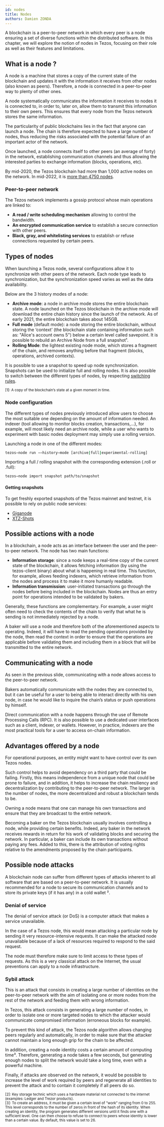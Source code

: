 ```yaml
---
id: nodes
title: Nodes
authors: Damien ZONDA
---
```


A blockchain is a peer-to-peer network in which every peer is a node ensuring a set of diverse functions within the distributed software. In this chapter, we will explore the notion of nodes in Tezos, focusing on their role as well as their features and limitations.

## What is a node ?


A node is a machine that stores a copy of the current state of the blockchain and updates it with the information it receives from other nodes (also known as peers). Therefore, a node is connected in a peer-to-peer way to plenty of other ones.

A node systematically communicates the information it receives to nodes it is connected to, in order to, later on, allow them to transmit this information to their own peers. This ensures that every node from the Tezos network stores the same information.

The particularity of public blockchains lies in the fact that anyone can launch a node. The chain is therefore expected to have a large number of nodes, thus reducing the risks associated with the potential failure of an important actor of the network.

Once launched, a node connects itself to other peers (an average of forty) in the network, establishing communication channels and thus allowing the interested parties to exchange information (blocks, operations, etc).

By mid-2020, the Tezos blockchain had more than 1,000 active nodes on the network. In mid-2022, it is [more than 4750 nodes](https://tzkt.io/network).

### Peer-to-peer network

The Tezos network implements a gossip protocol whose main operations are linked to:

- **A read / write scheduling mechanism** allowing to control the bandwidth.
- **An encrypted communication service** to establish a secure connection with other peers.
- **Black, gray, and whitelisting services** to establish or refuse connections requested by certain peers.

## Types of nodes

When launching a Tezos node, several conﬁgurations allow it to synchronize with other peers of the network. Each node type leads to synchronization, but the synchronization speed varies as well as the data availability.

Below are the 3 history modes of a node:

- **Archive mode**: a node in archive mode stores the entire blockchain state. A node launched on the Tezos blockchain in the archive mode will download the entire chain history since the launch of the network. As of early 2021, the entire blockchain takes about 145GB.
- **Full mode** (default mode): a node storing the entire blockchain, without storing the ‘context’ (the blockchain state containing information such as: "Alice's account owns 5") below a certain level called savepoint. It is possible to rebuild an Archive Node from a full snapshot¹.
- **Rolling Mode**: the lightest existing node mode, which stores a fragment of the chain, and removes anything before that fragment (blocks, operations, archived contexts).

It is possible to use a snapshot to speed up node synchronization. Snapshots can be used to initialize full and rolling nodes. It is also possible to switch between the different types of nodes, by respecting [switching rules](https://tezos.gitlab.io/user/history_modes.html?#switching-between-node-s-modes).

<small> [1]: A copy of the blockchain’s state at a given moment in time. </small>

### Node configuration

The different types of nodes previously introduced allow users to choose the most suitable one depending on the amount of information needed. An indexer (tool allowing to monitor blocks creation, transactions,...), for example, will most likely need an archive node, while a user who wants to experiment with basic nodes deployment may simply use a rolling version.

Launching a node in one of the different modes:

```bash
tezos−node run −−history−mode [archive|full|experimental-rolling]
```

Importing a full / rolling snapshot with the corresponding extension (.roll or .full):

```bash
tezos−node import snapshot path/to/snapshot
```

#### Getting snapshots

To get freshly exported snapshots of the Tezos mainnet and testnet, it is possible to rely on public node services:

- [Giganode](https://snapshots-tezos.giganode.io)
- [XTZ-Shots](https://xtz-shots.io/)

## Possible actions with a node

In a blockchain, a node acts as an interface between the user and the peer-to-peer network. The node has two main functions:

- **Information storage**: since a node keeps a real-time copy of the current state of the blockchain, it allows fetching information (by using the tezos-client binary) about what is happening in real time. This function, for example, allows feeding indexers, which retrieve information from the nodes and process it to make it more humanly readable.
- **Information transmission**: user-initiated transactions go through the nodes before being included in the blockchain. Nodes are thus an entry point for operations intended to be validated by bakers.

Generally, these functions are complementary. For example, a user might often need to check the contents of the chain to verify that what he is sending is not immediately rejected by a node.

A baker will use a node and therefore both of the aforementioned aspects to operating. Indeed, it will have to read the pending operations provided by the node, then read the context in order to ensure that the operations are applicable before validating them and including them in a block that will be transmitted to the entire network.

## Communicating with a node

As seen in the previous slide, communicating with a node allows access to the peer-to-peer network.

Bakers automatically communicate with the nodes they are connected to, but it can be useful for a user to being able to interact directly with his own node, in case he would like to inquire the chain’s status or push operations by himself.

Direct communication with a node happens through the use of Remote Processing Calls (RPC).
It is also possible to use a dedicated user interfaces such as a client, indexer, or wallets. However, in practice, indexers are the most practical tools for a user to access on-chain information.

## Advantages offered by a node

For operational purposes, an entity might want to have control over its own Tezos nodes.

Such control helps to avoid dependency on a third party that could be failing. Firstly, this means independence from a unique node that could be prone to failure, and in addition, it helps to increase the chain resiliency and decentralization by contributing to the peer-to-peer network. The larger is the number of nodes, the more decentralized and robust a blockchain tends to be.

Owning a node means that one can manage his own transactions and ensure that they are broadcast to the entire network.

Becoming a baker on the Tezos blockchain usually involves controlling a node, while providing certain beneﬁts. Indeed, any baker in the network receives rewards in return for his work of validating blocks and securing the network. In particular, a baker can include its own transactions without paying any fees. Added to this, there is the attribution of voting rights relative to the amendments proposed by the chain participants.

## Possible node attacks

A blockchain node can suffer from different types of attacks inherent to all software that are based on a peer-to-peer network. It is usually recommended for a node to secure its communication channels and to store its private keys (if it has any) in a cold wallet ².

### Denial of service

The denial of service attack (or DoS) is a computer attack that makes a service unavailable.

In the case of a Tezos node, this would mean attacking a particular node by sending it very resource-intensive requests. It can make the attacked node unavailable because of a lack of resources required to respond to the said request.

The node must therefore make sure to limit access to these types of requests. As this is a very classical attack on the Internet, the usual preventions can apply to a node infrastructure.

### Sybil attack

This is an attack that consists in creating a large number of identities on the peer-to-peer network with the aim of isolating one or more nodes from the rest of the network and feeding them with wrong information.

In Tezos, this attack consists in generating a large number of nodes, in order to isolate one or more targeted nodes to which the attacker would communicate compromised information (erroneous blocks for example).

To prevent this kind of attack, the Tezos node algorithm allows changing peers regularly and automatically, in order to make sure that the attacker cannot maintain a long enough grip for the chain to be affected.

In addition, creating a node identity costs a certain amount of computing time³. Therefore, generating a node takes a few seconds, but generating enough nodes to split the network would take a long time, even with a powerful machine.

Finally, if attacks are observed on the network, it would be possible to increase the level of work required by peers and regenerate all identities to prevent the attack and to contain it completely if all peers do so.

<small>
[2]: Key storage technic which uses a hardware material not connected to the internet (examples: Ledger and Trezor products).<br />
</small>

<small>
[3]: To create an address, it must be given a certain level of ”work” ranging from 0 to 255. This level corresponds to the number of zeros in front of the hash of its identity. When creating an identity, the program generates different versions until it finds one with a sufficient level. One can then choose to refuse to connect to peers whose identity is lower than a certain value. By default, this value is set to 26.
</small>
